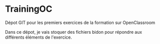 # TrainingOC
Dépot GIT pour les premiers exercices de la formation sur OpenClassroom

Dans ce dépot, je vais stoquer des fichiers bidon pour répondre aux différents éléments de l'exercice.
